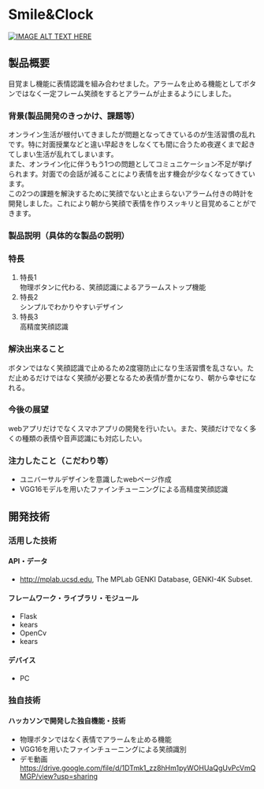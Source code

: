 # Smile&Clock

[![IMAGE ALT TEXT HERE](https://jphacks.com/wp-content/uploads/2021/07/JPHACKS2021_ogp.jpg)](https://www.youtube.com/watch?v=LUPQFB4QyVo)

## 製品概要
目覚まし機能に表情認識を組み合わせました。アラームを止める機能としてボタンではなく一定フレーム笑顔をするとアラームが止まるようにしました。
### 背景(製品開発のきっかけ、課題等）
オンライン生活が根付いてきましたが問題となってきているのが生活習慣の乱れです。特に対面授業などと違い早起きをしなくても間に合うため夜遅くまで起きてしまい生活が乱れてしまいます。  
また、オンライン化に伴うもう1つの問題としてコミュニケーション不足が挙げられます。対面での会話が減ることにより表情を出す機会が少なくなってきています。  
この2つの課題を解決するために笑顔でないと止まらないアラーム付きの時計を開発しました。これにより朝から笑顔で表情を作りスッキリと目覚めることができます。
### 製品説明（具体的な製品の説明）
### 特長
1. 特長1  
物理ボタンに代わる、笑顔認識によるアラームストップ機能  
2. 特長2  
シンプルでわかりやすいデザイン  
3. 特長3  
高精度笑顔認識

### 解決出来ること
ボタンではなく笑顔認識で止めるため2度寝防止になり生活習慣を乱さない。ただ止めるだけではなく笑顔が必要となるため表情が豊かになり、朝から幸せになれる。
### 今後の展望
webアプリだけでなくスマホアプリの開発を行いたい。また、笑顔だけでなく多くの種類の表情や音声認識にも対応したい。
### 注力したこと（こだわり等）
* ユニバーサルデザインを意識したwebページ作成
* VGG16モデルを用いたファインチューニングによる高精度笑顔認識

## 開発技術
### 活用した技術

#### API・データ
* http://mplab.ucsd.edu, The MPLab GENKI Database, GENKI-4K Subset.

#### フレームワーク・ライブラリ・モジュール
* Flask
* kears
* OpenCv
* kears

#### デバイス
* PC

### 独自技術
#### ハッカソンで開発した独自機能・技術
* 物理ボタンではなく表情でアラームを止める機能
* VGG16を用いたファインチューニングによる笑顔識別
* デモ動画　https://drive.google.com/file/d/1DTmk1_zz8hHm1pyWOHUaQgUvPcVmQMGP/view?usp=sharing
